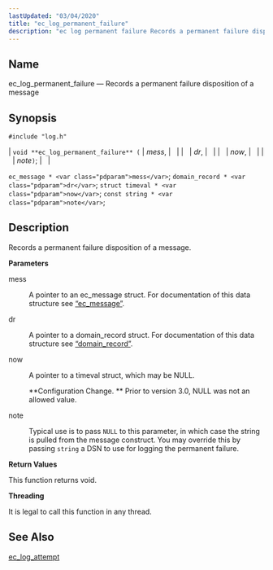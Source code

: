```yaml
---
lastUpdated: "03/04/2020"
title: "ec_log_permanent_failure"
description: "ec log permanent failure Records a permanent failure disposition of a message void ec log permanent failure mess dr now note ec message mess domain record dr struct timeval now const string note Records a permanent failure disposition of a message mess A pointer to an ec message struct For..."
---
```


<a name="apis.ec_log_permanent_failure"></a> 
## Name

ec_log_permanent_failure — Records a permanent failure disposition of a message

## Synopsis

`#include "log.h"`

| `void **ec_log_permanent_failure** (` | <var class="pdparam">mess</var>, |   |
|   | <var class="pdparam">dr</var>, |   |
|   | <var class="pdparam">now</var>, |   |
|   | <var class="pdparam">note</var>`)`; |   |

`ec_message * <var class="pdparam">mess</var>`;
`domain_record * <var class="pdparam">dr</var>`;
`struct timeval * <var class="pdparam">now</var>`;
`const string * <var class="pdparam">note</var>`;<a name="idp54185536"></a> 
## Description

Records a permanent failure disposition of a message.

**<a name="idp54186768"></a> Parameters**

<dl class="variablelist">

<dt>mess</dt>

<dd>

A pointer to an ec_message struct. For documentation of this data structure see [“ec_message”](/momentum/3/3-api/structs-ec-message).

</dd>

<dt>dr</dt>

<dd>

A pointer to a domain_record struct. For documentation of this data structure see [“domain_record”](/momentum/3/3-api/structs-domain-record).

</dd>

<dt>now</dt>

<dd>

A pointer to a timeval struct, which may be NULL.

**Configuration Change. ** Prior to version 3.0, NULL was not an allowed value.

</dd>

<dt>note</dt>

<dd>

Typical use is to pass `NULL` to this parameter, in which case the string is pulled from the message construct. You may override this by passing `string` a DSN to use for logging the permanent failure.

</dd>

</dl>

**<a name="idp54199024"></a> Return Values**

This function returns void.

**<a name="idp54199936"></a> Threading**

It is legal to call this function in any thread.

<a name="idp54201040"></a> 
## See Also

[ec_log_attempt](/momentum/3/3-api/apis-ec-log-attempt)